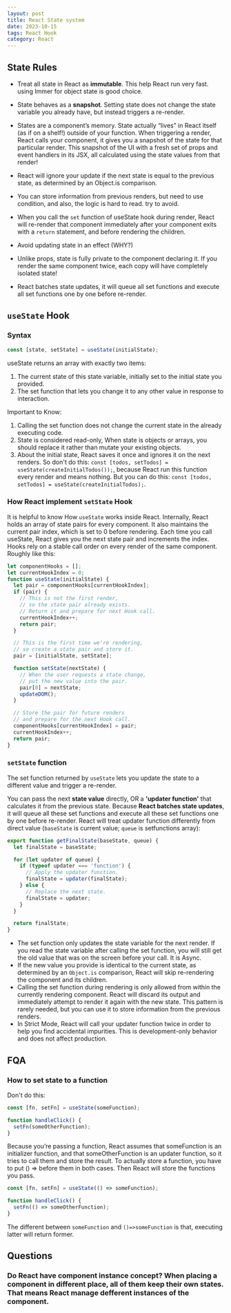 ```yaml
---
layout: post
title: React State system
date: 2023-10-15
tags: React Hook
category: React
---
```


## State Rules
- Treat all state in React as **immutable**. This help React run very fast. using Immer for object state is good choice.
- State behaves as a **snapshot**. Setting state does not change the state variable you already have, but instead triggers a re-render.
- States are a component’s memory. State actually “lives” in React itself (as if on a shelf!) outside of your function. When triggering a render, React calls your component, it gives you a snapshot of the state for that particular render. This snapshot of the UI with a fresh set of props and event handlers in its JSX, all calculated using the state values from that render!

- React will ignore your update if the next state is equal to the previous state, as determined by an Object.is comparison. 
- You can store information from previous renders, but need to use condition, and also, the logic is hard to read. try to avoid.
- When you call the `set` function of useState hook during render, React will re-render that component immediately after your component exits with a `return` statement, and before rendering the children. 
- Avoid updating state in an effect (WHY?)
- Unlike props, state is fully private to the component declaring it. If you render the same component twice, each copy will have completely isolated state! 
- React batches state updates, it will queue all set functions and execute all set functions one by one before re-render.


## `useState` Hook

### Syntax
```js
const [state, setState] = useState(initialState);
```
useState returns an array with exactly two items:
1. The current state of this state variable, initially set to the initial state you provided.
2. The set function that lets you change it to any other value in response to interaction.

Important to Know:
1. Calling the set function does not change the current state in the already executing code.
2. State is considered read-only, When state is objects or arrays, you should replace it rather than mutate your existing objects.
3. About the initial state, React saves it once and ignores it on the next renders. So don't do this: `const [todos, setTodos] = useState(createInitialTodos());`, because React run this function every render and means nothing. But you can do this: `const [todos, setTodos] = useState(createInitialTodos);`.

### How React implement `setState` Hook

It is helpful to know How `useState` works inside React. Internally, React holds an array of state pairs for every component. It also maintains the current pair index, which is set to 0 before rendering. Each time you call useState, React gives you the next state pair and increments the index. Hooks rely on a stable call order on every render of the same component. 
Roughly like this:
```js
let componentHooks = [];
let currentHookIndex = 0;
function useState(initialState) {
  let pair = componentHooks[currentHookIndex];
  if (pair) {
    // This is not the first render,
    // so the state pair already exists.
    // Return it and prepare for next Hook call.
    currentHookIndex++;
    return pair;
  }

  // This is the first time we're rendering,
  // so create a state pair and store it.
  pair = [initialState, setState];

  function setState(nextState) {
    // When the user requests a state change,
    // put the new value into the pair.
    pair[0] = nextState;
    updateDOM();
  }

  // Store the pair for future renders
  // and prepare for the next Hook call.
  componentHooks[currentHookIndex] = pair;
  currentHookIndex++;
  return pair;
}
```

### `setState` function

The set function returned by `useState` lets you update the state to a different value and trigger a re-render. 

You can pass the next **state value** directly, OR a **'updater function'** that calculates it from the previous state. 
Because **React batches state updates**, it will queue all these set functions and execute all these set functions one by one before re-render. React will treat updater function differently from direct value (`baseState` is current value; `queue` is setfunctions array):
```js
export function getFinalState(baseState, queue) {
  let finalState = baseState;

  for (let updater of queue) {
    if (typeof updater === 'function') {
      // Apply the updater function.
      finalState = updater(finalState);
    } else {
      // Replace the next state.
      finalState = updater;
    }
  }

  return finalState;
}
```

- The set function only updates the state variable for the next render. If you read the state variable after calling the set function, you will still get the old value that was on the screen before your call. It is Async.
- If the new value you provide is identical to the current state, as determined by an `Object.is` comparison, React will skip re-rendering the component and its children. 
- Calling the set function during rendering is only allowed from within the currently rendering component. React will discard its output and immediately attempt to render it again with the new state. This pattern is rarely needed, but you can use it to store information from the previous renders.
- In Strict Mode, React will call your updater function twice in order to help you find accidental impurities. This is development-only behavior and does not affect production.

## FQA

### How to set state to a function

Don't do this:
```js
const [fn, setFn] = useState(someFunction);

function handleClick() {
  setFn(someOtherFunction);
}
```
Because you’re passing a function, React assumes that someFunction is an initializer function, and that someOtherFunction is an updater function, so it tries to call them and store the result. To actually store a function, you have to put () => before them in both cases. Then React will store the functions you pass.
```js
const [fn, setFn] = useState(() => someFunction);

function handleClick() {
  setFn(() => someOtherFunction);
}
```

The different between `someFunction` and `()=>someFunction` is that, executing latter will return former.

## Questions

### Do React have component instance concept? When placing a component in different place, all of them keep their own states. That means React manage defferent instances of the component.
